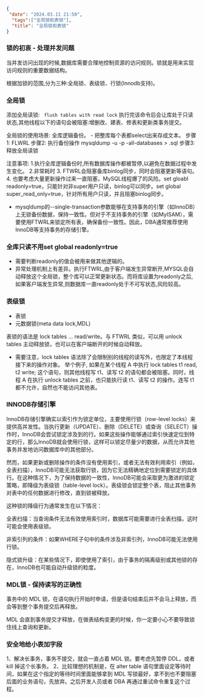 
```json
{
 "date": "2024.03.11 21:50",
  "tags":["全局锁和表锁"],
  "title": "全局锁和表锁"
}
```

### 锁的初衷 - 处理并发问题

当并发访问出现的时候,数据库需要合理地控制资源的访问规则。锁就是用来实现访问规则的重要数据结构。

根据加锁的范围,分为三种:全局锁、表级锁、行锁(Innodb支持)。

### 全局锁 

添加全局读锁: ``` flush tables with read lock```
执行完该命令后会让库处于只读状态,其他线程以下的语句会被阻塞:增删改、建表、修表和更新类事务提交。

全局锁的使用场景: 全库逻辑备份。 - 把整库每个表都select出来存成文本。
步骤1: FLWRL
步骤2: 执行备份操作
mysqldump -u  -p -all-databases > .sql
步骤3: 释放全局读锁

注意事项: 
1.执行全库逻辑备份时,所有数据库操作都被暂停,以避免在数据过程中发生变化。
2.非常耗时
3. FTWRL会阻塞备库binlog同步，同时会阻塞更新等语句。
4. 也要考虑大量更新操作过来一直阻塞，MySQL线程爆了的风险。set gloabl readonly=true，只能针对非super用户只读，binlog可以同步。set global super_read_only=true，针对所有用户只读，并且阻塞binlog同步。

- mysqldump的--single-transaction参数能够在支持事务的引擎（如InnoDB）上无锁备份数据，保持一致性。但对于不支持事务的引擎（如MyISAM），需要使用FTWRL来锁定所有表，确保备份一致性。因此，DBA通常推荐使用InnoDB等支持事务的存储引擎。


### 全库只读不用set global readonly=true

- 需要判断readonly的值会被用来做其他逻辑的。
- 异常处理机制上有差异。执行FTWRL,由于客户端发生异常断开,MYSQL会自动释放这个全局锁，整个库可以正常更新状态。而将库设置为readonly之后,如果客户端发生异常,则数据库一直readonly处于不可写状态,风险较高。


### 表级锁

- 表锁
- 元数据锁(meta data lock,MDL)

表锁的语法是 lock tables … read/write。与 FTWRL 类似，可以用 unlock tables 主动释放锁，也可以在客户端断开的时候自动释放。

- 需要注意，lock tables 语法除了会限制别的线程的读写外，也限定了本线程接下来的操作对象。
    举个例子, 如果在某个线程 A 中执行 lock tables t1 read, t2 write; 这个语句，则其他线程写 t1、读写 t2 的语句都会被阻塞。同时，线程 A 在执行 unlock tables 之前，也只能执行读 t1、读写 t2 的操作。连写 t1 都不允许，自然也不能访问其他表。

### INNODB存储引擎


InnoDB存储引擎确实以索引作为锁定单位，主要使用行锁（row-level locks）来提供高并发性。当执行更新（UPDATE）、删除（DELETE）或查询（SELECT）操作时，InnoDB会尝试锁定涉及到的行。如果这些操作能够通过索引快速定位到特定的行，那么InnoDB就会使用行锁，这样可以锁定尽量少的数据，从而允许其他事务并发地访问数据库中的其他部分。

然而，如果更新或删除操作的条件没有使用索引，或者无法有效利用索引（例如，全表扫描），InnoDB可能无法获取行锁，因为它无法精确地定位到需要锁定的具体行。在这种情况下，为了保持数据的一致性，InnoDB可能会采取更为激进的锁定策略，即降级为表级锁（table-level lock）。表级锁会锁定整个表，阻止其他事务对表中的任何数据进行修改，直到锁被释放。

这种锁的降级行为通常发生在以下情况：

全表扫描：当查询条件无法有效使用索引时，数据库可能需要进行全表扫描，这时可能会使用表级锁。

非索引列的条件：如果WHERE子句中的条件涉及非索引列，InnoDB可能无法使用行锁。

隐式锁升级：在某些情况下，即使使用了索引，由于事务的隔离级别或其他锁的存在，InnoDB也可能自动升级锁的粒度。


### MDL锁 - 保持读写的正确性

事务中的 MDL 锁，在语句执行开始时申请，但是语句结束后并不会马上释放，而会等到整个事务提交后再释放。

MDL 会直到事务提交才释放，在做表结构变更的时候，你一定要小心不要导致锁住线上查询和更新。

### 安全地给小表加字段

1、解决长事务，事务不提交，就会一直占着 MDL 锁。要考虑先暂停 DDL，或者 kill 掉这个长事务。
2、比较理想的机制是，在 alter table 语句里面设定等待时间，如果在这个指定的等待时间里面能够拿到 MDL 写锁最好，拿不到也不要阻塞后面的业务语句，先放弃。之后开发人员或者 DBA 再通过重试命令重复这个过程。




